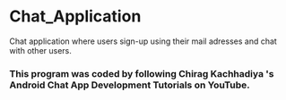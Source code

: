 # Chat_Application
Chat application where users sign-up using their mail adresses and chat with other users.

### This program was coded by following Chirag Kachhadiya 's Android Chat App Development Tutorials on YouTube. 
